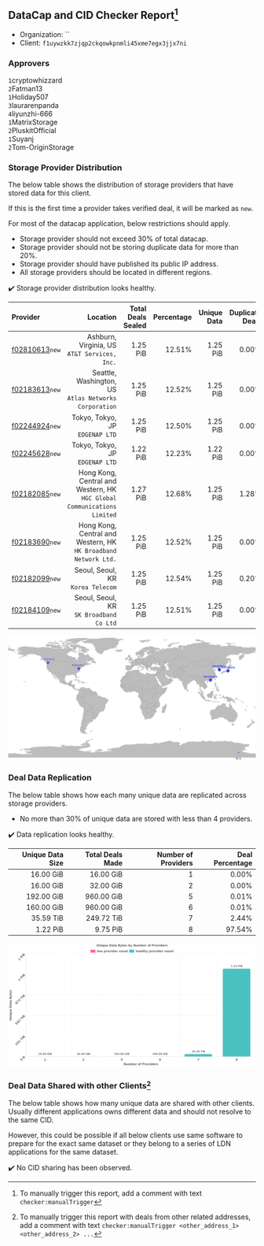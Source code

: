 ## DataCap and CID Checker Report[^1]
 - Organization: ``
 - Client: `f1uywzkk7zjqp2ckqowkpnmli45xme7egx3jjx7ni`
### Approvers
`1`cryptowhizzard<br/>`2`Fatman13<br/>`1`Holiday507<br/>`3`laurarenpanda<br/>`4`liyunzhi-666<br/>`1`MatrixStorage<br/>`2`PluskitOfficial<br/>`1`Suyanj<br/>`2`Tom-OriginStorage


### Storage Provider Distribution
The below table shows the distribution of storage providers that have stored data for this client.

If this is the first time a provider takes verified deal, it will be marked as `new`.

For most of the datacap application, below restrictions should apply.
 - Storage provider should not exceed 30% of total datacap.
 - Storage provider should not be storing duplicate data for more than 20%.
 - Storage provider should have published its public IP address.
 - All storage providers should be located in different regions.

✔️ Storage provider distribution looks healthy.

| Provider                                                    |                                                                   Location | Total Deals Sealed | Percentage | Unique Data | Duplicate Deals |
| :---------------------------------------------------------- | -------------------------------------------------------------------------: | -----------------: | ---------: | ----------: | --------------: |
| [f02810613](https://filfox.info/en/address/f02810613)`new`  |                            Ashburn, Virginia, US<br/>`AT&T Services, Inc.` |           1.25 PiB |     12.51% |    1.25 PiB |           0.00% |
| [f02183613](https://filfox.info/en/address/f02183613)`new`  |                   Seattle, Washington, US<br/>`Atlas Networks Corporation` |           1.25 PiB |     12.52% |    1.25 PiB |           0.00% |
| [f02244924](https://filfox.info/en/address/f02244924)`new`  |                                         Tokyo, Tokyo, JP<br/>`EDGENAP LTD` |           1.25 PiB |     12.50% |    1.25 PiB |           0.00% |
| [f02245628](https://filfox.info/en/address/f02245628)`new`  |                                         Tokyo, Tokyo, JP<br/>`EDGENAP LTD` |           1.22 PiB |     12.23% |    1.22 PiB |           0.00% |
| [f02182085](https://filfox.info/en/address/f02182085)`new`  | Hong Kong, Central and Western, HK<br/>`HGC Global Communications Limited` |           1.27 PiB |     12.68% |    1.25 PiB |           1.28% |
| [f02183690](https://filfox.info/en/address/f02183690)`new`  |         Hong Kong, Central and Western, HK<br/>`HK Broadband Network Ltd.` |           1.25 PiB |     12.52% |    1.25 PiB |           0.00% |
| [f02182099](https://filfox.info/en/address/f02182099)`new`  |                                       Seoul, Seoul, KR<br/>`Korea Telecom` |           1.25 PiB |     12.54% |    1.25 PiB |           0.20% |
| [f02184109](https://filfox.info/en/address/f02184109)`new`  |                                 Seoul, Seoul, KR<br/>`SK Broadband Co Ltd` |           1.25 PiB |     12.51% |    1.25 PiB |           0.00% |

<img src="https://raw.githubusercontent.com/data-preservation-programs/filplus-checker-assets/main/filecoin-project/filecoin-plus-large-datasets/issues/1970/1701219310291.png"/>

### Deal Data Replication
The below table shows how each many unique data are replicated across storage providers.

- No more than 30% of unique data are stored with less than 4 providers.

✔️ Data replication looks healthy.

| Unique Data Size | Total Deals Made | Number of Providers | Deal Percentage |
| ---------------: | ---------------: | ------------------: | --------------: |
|        16.00 GiB |        16.00 GiB |                   1 |           0.00% |
|        16.00 GiB |        32.00 GiB |                   2 |           0.00% |
|       192.00 GiB |       960.00 GiB |                   5 |           0.01% |
|       160.00 GiB |       960.00 GiB |                   6 |           0.01% |
|        35.59 TiB |       249.72 TiB |                   7 |           2.44% |
|         1.22 PiB |         9.75 PiB |                   8 |          97.54% |

<img src="https://raw.githubusercontent.com/data-preservation-programs/filplus-checker-assets/main/filecoin-project/filecoin-plus-large-datasets/issues/1970/1701219311253.png"/>

### Deal Data Shared with other Clients[^3]
The below table shows how many unique data are shared with other clients.
Usually different applications owns different data and should not resolve to the same CID.

However, this could be possible if all below clients use same software to prepare for the exact same dataset or they belong to a series of LDN applications for the same dataset.

✔️ No CID sharing has been observed.

[^1]: To manually trigger this report, add a comment with text `checker:manualTrigger`

[^2]: Deals from those addresses are combined into this report as they are specified with `checker:manualTrigger`

[^3]: To manually trigger this report with deals from other related addresses, add a comment with text `checker:manualTrigger <other_address_1> <other_address_2> ...`
